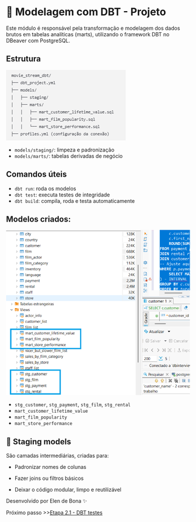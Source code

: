 # 🚧 Modelagem com DBT - Projeto 

Este módulo é responsável pela transformação e modelagem dos dados brutos em tabelas analíticas (marts), utilizando o framework DBT no DBeaver com PostgreSQL. 

## Estrutura

![Estrutura da modelagem](<imagens/estrutura_dbt.png>)
- `models/staging/`: limpeza e padronização
- `models/marts/`: tabelas derivadas de negócio


## Comandos úteis
- `dbt run`: roda os modelos
- `dbt test`: executa testes de integridade
- `dbt build`: compila, roda e testa automaticamente

## Modelos criados:

![staging e marts no DBT](<imagens/dbt_stag e mart.png>)

- `stg_customer`, `stg_payment`, `stg_film`, `stg_rental`
- `mart_customer_lifetime_value`
- `mart_film_popularity`
- `mart_store_performance`


## 🧹 Staging models

São camadas intermediárias, criadas para:

 - Padronizar nomes de colunas

 - Fazer joins ou filtros básicos

 - Deixar o código modular, limpo e reutilizável


Desenvolvido por Elen de Bona ✨


Próximo passo >>[Etapa 2.1 - DBT testes](README_dbt_tests.md)